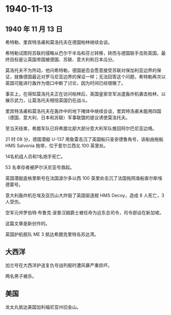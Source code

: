 # 1940-11-13

## 1940 年 11 月 13 日

希特勒、里宾特洛甫和莫洛托夫在德国柏林继续会谈。

希特勒试图将苏联的侵略从巴尔干半岛和芬兰转移，转而与德国联手击败英国，最终目标是让英国帝国被德国、苏联、意大利和日本瓜分。

莫洛托夫不为所动，他问希特勒，德国是否会愿意接受苏联对保加利亚边界的保证，就像德国最近对罗马尼亚边界的保证一样；无法回答这个问题，希特勒再次以英国可能进行轰炸为借口中断了讨论，因为时间已经很晚了。

事实上，在得知莫洛托夫正在访问柏林后，英国皇家空军派遣轰炸机袭击柏林，以展示武力，让莫洛托夫相信英国仍在战斗。

里宾特洛甫和莫洛托夫在轰炸中的地下掩体中继续会谈，里宾特洛甫未能用四国（德国、意大利、日本和苏联）军事联盟的提议诱使莫洛托夫。

至当天结束，希腊军队已将希腊北部大部分意大利军队推回阿尔巴尼亚边境。

21 时 08 分，德国潜艇 U-137 用鱼雷击沉了英国船只圣安德鲁角号，该船由拖船
HMS Salvonia 拖带，位于爱尔兰西北 100 英里处。

14名机组人员和1名炮手死亡。

53 名幸存者被萨尔沃尼亚号救起。

英国潜艇底格里斯号在法国波尔多以西 100
英里处击沉了法国拖网渔船查尔斯埃德蒙号。

意大利轰炸机在埃及亚历山大炸毁了英国驱逐舰 HMS Decoy，造成 8 人死亡，3
人受伤。

空军元帅罗伯特·布鲁克·波普汉姆爵士被任命为远东总司令，司令部设在新加坡。

这篇文章是新创作的。

英国护航舰队 ME 3 抵达希腊克里特岛苏达湾。

## 大西洋

加兰号在大西洋护送复仇号战列舰时遭风暴严重损坏。

两名男子被杀。

## 美国

龙太丸抵达美国加利福尼亚州旧金山。

